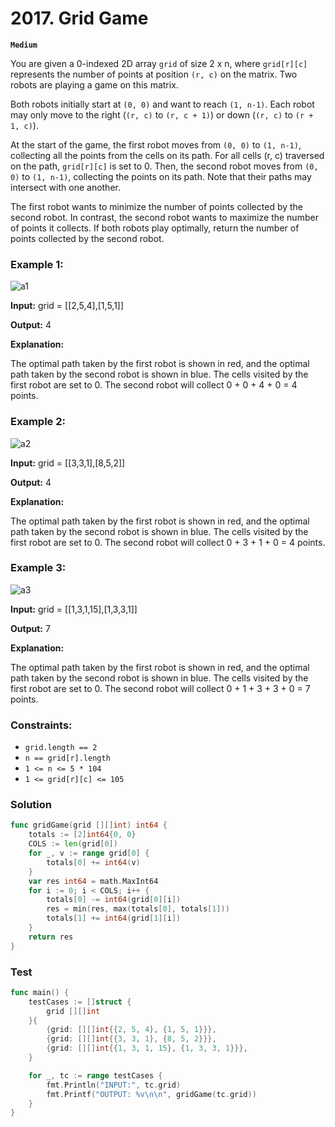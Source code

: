 # 2017. Grid Game

**`Medium`**

You are given a 0-indexed 2D array `grid` of size 2 x n, where `grid[r][c]` represents the number of points at position `(r, c)` on the matrix. Two robots are playing a game on this matrix.

Both robots initially start at `(0, 0)` and want to reach `(1, n-1)`. Each robot may only move to the right (`(r, c)` to `(r, c + 1)`) or down (`(r, c)` to `(r + 1, c)`).

At the start of the game, the first robot moves from `(0, 0)` to `(1, n-1)`, collecting all the points from the cells on its path. For all cells (r, c) traversed on the path, `grid[r][c]` is set to 0. Then, the second robot moves from `(0, 0)` to `(1, n-1)`, collecting the points on its path. Note that their paths may intersect with one another.

The first robot wants to minimize the number of points collected by the second robot. In contrast, the second robot wants to maximize the number of points it collects. If both robots play optimally, return the number of points collected by the second robot.

 

### Example 1:
![a1](/assets/a1.png)

**Input:** grid = [[2,5,4],[1,5,1]]

**Output:** 4

**Explanation:** 

The optimal path taken by the first robot is shown in red, and the optimal path taken by the second robot is shown in blue.
The cells visited by the first robot are set to 0.
The second robot will collect 0 + 0 + 4 + 0 = 4 points.

### Example 2:
![a2](/assets/a2.png)

**Input:** grid = [[3,3,1],[8,5,2]]

**Output:** 4

**Explanation:** 

The optimal path taken by the first robot is shown in red, and the optimal path taken by the second robot is shown in blue.
The cells visited by the first robot are set to 0.
The second robot will collect 0 + 3 + 1 + 0 = 4 points.

### Example 3:
![a3](/assets/a3.png)

**Input:** grid = [[1,3,1,15],[1,3,3,1]]

**Output:** 7

**Explanation:** 

The optimal path taken by the first robot is shown in red, and the optimal path taken by the second robot is shown in blue.
The cells visited by the first robot are set to 0.
The second robot will collect 0 + 1 + 3 + 3 + 0 = 7 points.
 

### Constraints:

- `grid.length == 2`
- `n == grid[r].length`
- `1 <= n <= 5 * 104`
- `1 <= grid[r][c] <= 105`

### Solution

```go
func gridGame(grid [][]int) int64 {
	totals := [2]int64{0, 0}
	COLS := len(grid[0])
	for _, v := range grid[0] {
		totals[0] += int64(v)
	}
	var res int64 = math.MaxInt64
	for i := 0; i < COLS; i++ {
		totals[0] -= int64(grid[0][i])
		res = min(res, max(totals[0], totals[1]))
		totals[1] += int64(grid[1][i])
	}
	return res
}
```

### Test

```go
func main() {
	testCases := []struct {
		grid [][]int
	}{
		{grid: [][]int{{2, 5, 4}, {1, 5, 1}}},
		{grid: [][]int{{3, 3, 1}, {8, 5, 2}}},
		{grid: [][]int{{1, 3, 1, 15}, {1, 3, 3, 1}}},
	}

	for _, tc := range testCases {
		fmt.Println("INPUT:", tc.grid)
		fmt.Printf("OUTPUT: %v\n\n", gridGame(tc.grid))
	}
}

```